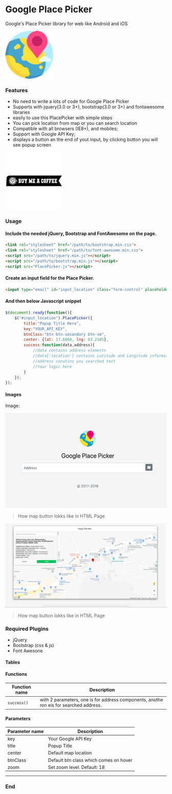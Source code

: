 # Google Place Picker
Google's Place Picker library for web like Android and iOS

<img src="https://raw.githubusercontent.com/bewithdhanu/Google-Place-Picker/master/PlacePicker.png" width="150" height="150"></img>

### Features

- No need to write a lots of code for Google Place Picker
- Supports with jquery(3.0 or 3+), bootstrap(3.0 or 3+) and fontawesome libraries
- easily to use this PlacePicker with simple steps
- You can pick location from map or you can search location
- Compatible with all  browsers (IE8+), and mobiles;
- Support with Google API Key;
- displays a button an the end of yout input, by clicking button you will see popup screen


<a href="https://paypal.me/bewithdhanu" target="_blank" title="Buy me a coffe"><img src="https://raw.githubusercontent.com/bewithdhanu/Google-Place-Picker/master/buy-me-a-coffee.png" height="180"></img></a>

### Usage

#### Include the needed jQuery, Bootstrap and FontAwesome on the page.
```html
<link rel="stylesheet" href="/path/to/bootstrap.min.css">
<link rel="stylesheet" href="/path/to/font-awesome.min.css">
<script src="/path/to/jquery.min.js"></script>
<script src="/path/to/bootstrap.min.js"></script>
<script src="PlacePicker.js"></script>
```
#### Create an input field for the Place Picker.

```html
<input type="email" id="input_location" class="form-control" placeholder="Address"  autofocus>
```

#### And then below Javascript snippet 

```javascript
$(document).ready(function(){
	$("#input_location").PlacePicker({
		title:"Popup Title Here",
		key:"YOUR_API_KEY",
		btnClass:"btn btn-secondary btn-sm",
		center: {lat: 17.6868, lng: 83.2185},
		success:function(data,address){
			//data contains address elements 
			//data['location'] contains Latitude and Longitude information
			//address conatins you searched text
			//Your logic here
		}
	});
});

```


#### Images

Image:

![](https://raw.githubusercontent.com/bewithdhanu/Google-Place-Picker/master/Screenshot%202019-04-03%20at%204.43.24%20PM.png)

> How map button lokks like in HTML Page

![](https://raw.githubusercontent.com/bewithdhanu/Google-Place-Picker/master/Screenshot%202019-04-03%20at%204.44.31%20PM.png)

> How map button lokks like in HTML Page

### Required Plugins
- jQuery
- Bootstrap (css & js)
- Font Awesone

                    
#### Tables
                    

#### Functions
| Function name | Description                    |
| ------------- | ------------------------------ |
| `success()`      | with 2 parameters, one is for address components, anothe ron eis for searched address.       |
#### Parameters
| Parameter name | Description                    |
| ------------- | ------------------------------ |
| key      | Your Google API Key |
| title      | Popup Title |
| center      | Default map location |
| btnClass      | Default btn class which comes on hover |
| zoom      | Set zoom level. Default: 18 |

----

### End

